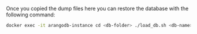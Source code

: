 Once you copied the dump files here you can restore the database with the following command:
```sh
docker exec -it arangodb-instance cd <db-folder> ./load_db.sh <db-name> tcp://localhost:8529 <db-password>
```
